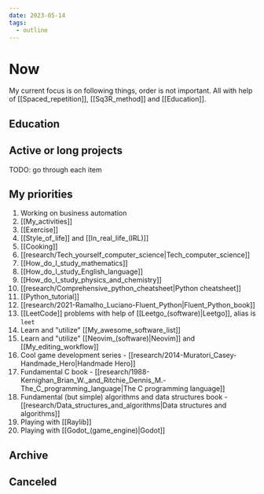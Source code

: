 ```yaml
---
date: 2023-05-14
tags:
  - outline
---
```


# Now

My current focus is on following things, order is not important. All with help
of [[Spaced_repetition]], [[Sq3R_method]] and [[Education]].

## Education

## Active or long projects

TODO: go through each item

## My priorities

1. Working on business automation
2. [[My_activities]]
3. [[Exercise]]
4. [[Style_of_life]] and [[In_real_life_(IRL)]]
5. [[Cooking]]
6. [[research/Tech_yourself_computer_science|Tech_computer_science]]
8. [[How_do_I_study_mathematics]]
9. [[How_do_I_study_English_language]]
11. [[How_do_I_study_physics_and_chemistry]]
12. [[research/Comprehensive_python_cheatsheet|Python cheatsheet]]
13. [[Python_tutorial]]
14. [[research/2021-Ramalho_Luciano-Fluent_Python|Fluent_Python_book]]
15. [[LeetCode]] problems with help of [[Leetgo_(software)|Leetgo]], alias is `leet`
16. Learn and "utilize" [[My_awesome_software_list]]
17. Learn and "utilize" [[Neovim_(software)|Neovim]] and [[My_editing_workflow]]
18. Cool game development series - [[research/2014-Muratori_Casey-Handmade_Hero|Handmade Hero]]
19. Fundamental C book - [[research/1988-Kernighan_Brian_W._and_Ritchie_Dennis_M.-The_C_programming_language|The C programming language]]
20. Fundamental (but simple) algorithms and data structures book - [[research/Data_structures_and_algorithms|Data structures and algorithms]]
21. Playing with [[Raylib]]
22. Playing with [[Godot_(game_engine)|Godot]]

## Archive

## Canceled


